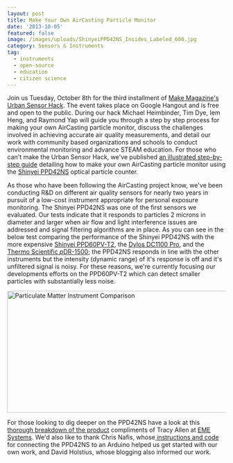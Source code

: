 ```yaml
---
layout: post
title: Make Your Own AirCasting Particle Monitor
date: '2013-10-05'
featured: false
image: /images/uploads/ShinyeiPPD42NS_Insides_Labeled_600.jpg
category: Sensors & Instruments
tag:
  - instruments
  - open-source
  - education
  - citizen science
---
```

<p>Join us Tuesday, October 8th for the third installment of <a href="http://makezine.com/2013/10/08/urban-sensor-hacks-hangout-live-now-3/" target="_blank">Make Magazine's Urban Sensor Hack</a>. The event takes place on Google Hangout and is free and open to the public. During our hack Michael Heimbinder, Tim Dye, Iem Heng, and Raymond Yap will guide you through a step by step process for making your own AirCasting particle monitor, discuss the challenges involved in achieving accurate air quality measurements, and detail our work with community based organizations and schools to conduct environmental monitoring and advance STEAM education. For those who can't make the Urban Sensor Hack, we've published <a href="http://takingspace.org/wp-content/uploads/AirCastingParticleMonitorInstructions.pdf" target="_blank">an illustrated step-by-step guide</a> detailing how to make your own AirCasting particle monitor using the <a href="http://www.sca-shinyei.com/pdf/PPD42NS.pdf" target="_blank">Shinyei PPD42NS</a> optical particle counter.</p>
<p>As those who have been following the AirCasting project know, we've been conducting R&amp;D on different air quality sensors for nearly two years in pursuit of a low-cost instrument appropriate for personal exposure monitoring. The Shinyei PPD42NS was one of the first sensors we evaluated. Our tests indicate that it responds to particles 2 microns in diameter and larger when air flow and light interference issues are addressed and signal filtering algorithms are in place. As you can see in the below test comparing the performance of the Shinyei PPD42NS with the more expensive <a href="http://www.shinyei.co.jp/stc/optical/main_ppd60pv_e.html" target="_blank">Shinyei PPD60PV-T2</a>, the <a href="http://www.dylosproducts.com/dcproairqumo.html" target="_blank">Dylos DC1100 Pro</a>, and the <a href="http://www.thermoscientific.com/ecomm/servlet/productsdetail_11152___11961321_-1" target="_blank">Thermo Scientific <em>p</em>DR-1500</a>; the PPD42NS responds in line with the other instruments but the intensity (dynamic range) of it's response is off and it's unfiltered signal is noisy. For these reasons, we're currently focusing our developments efforts on the PPD60PV-T2 which can detect smaller particles with substantially less noise.</p>
<p><a href="http://takingspace.org/wp-content/uploads/ParticulateMatterInstrumentComparisonLarge.png" target="_blank"><img style="text-decoration: underline;" title="Particulate Matter Instrument Comparison" src="{{ site.baseurl }}/assets/ParticulateMatterInstrumentComparison.png" alt="Particulate Matter Instrument Comparison" width="600" height="280" /></a></p>
<p>For those looking to dig deeper on the PPD42NS have a look at this <a href="http://takingspace.org/wp-content/uploads/ShinyeiPPD42NS_Deconstruction_TracyAllen.pdf" target="_blank">thorough breakdown of the product</a> compliments of Tracy Allen at <a href="http://www.emesystems.com/" target="_blank">EME Systems</a>. We'd also like to thank Chris Nafis, whose<a href="http://www.howmuchsnow.com/arduino/airquality/grovedust/" target="_blank"> instructions and code</a> for connecting the PPD42NS to an Arduino helped us get started with our own work, and David Holstius, whose blogging also informed our work.</p>

